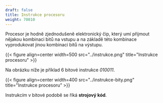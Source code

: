 ```yaml
---
draft: false
title: Instrukce procesoru
weight: 70010
---
```


Procesor je hodně zjednodušeně elektronický čip, který umí přijmout nějakou kombinaci bitů na vstupu a na základě této kombinace vyprodukovat jinou kombinaci bitů na výstupu.

{{< figure align=center width=500 src="../instrukce.png" title="Instrukce procesoru" >}}

Na obrázku níže je příklad 6 bitové instrukce *010011*.

{{< figure align=center width=400 src="../instrukce-bity.png" title="Instrukce procesoru" >}}

Instrukcím v bitové podobě se říká **strojový kód**.
